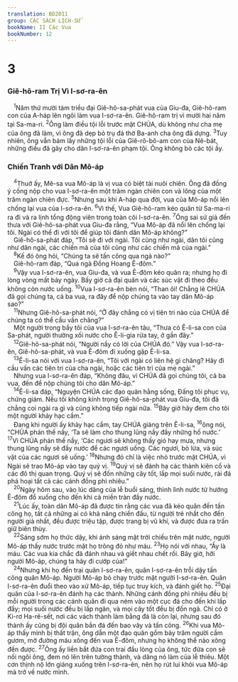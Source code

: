```yaml
---
translation: BD2011
group: CÁC SÁCH LỊCH-SỬ
bookName: II Các Vua 
bookNumber: 12
---
```


<div class="title"><h1>3</h1><h3>Giê-hô-ram Trị Vì I-sơ-ra-ên</h3></div>
<span class="verse 2vua_3_1"> <sup>1</sup>Năm thứ mười tám triều đại Giê-hô-sa-phát vua của Giu-đa, Giê-hô-ram con của A-háp lên ngôi làm vua I-sơ-ra-ên. Giê-hô-ram trị vì mười hai năm tại Sa-ma-ri. </span>
<span class="verse 2vua_3_2"><sup>2</sup>Ông làm điều tội lỗi trước mặt CHÚA, dù không như cha mẹ của ông đã làm, vì ông đã dẹp bỏ trụ đá thờ Ba-anh cha ông đã dựng. </span>
<span class="verse 2vua_3_3"><sup>3</sup>Tuy nhiên, ông vẫn bám lấy những tội lỗi của Giê-rô-bô-am con của Nê-bát, những điều đã gây cho dân I-sơ-ra-ên phạm tội. Ông không bỏ các tội ấy.<br/></span>
<div class="title"><h3>Chiến Tranh với Dân Mô-áp</h3></div>
<span class="verse 2vua_3_4"> <sup>4</sup>Thuở ấy, Mê-sa vua Mô-áp là vị vua có biệt tài nuôi chiên. Ông đã đồng ý cống nộp cho vua I-sơ-ra-ên một trăm ngàn chiên con và lông của một trăm ngàn chiên đực. </span>
<span class="verse 2vua_3_5"><sup>5</sup>Nhưng sau khi A-háp qua đời, vua của Mô-áp nổi lên chống lại vua của I-sơ-ra-ên. </span>
<span class="verse 2vua_3_6"><sup>6</sup>Vì thế, Vua Giê-hô-ram kéo quân từ Sa-ma-ri ra đi và ra lịnh tổng động viên trong toàn cõi I-sơ-ra-ên. </span>
<span class="verse 2vua_3_7"><sup>7</sup>Ông sai sứ giả đến thưa với Giê-hô-sa-phát vua Giu-đa rằng, “Vua Mô-áp đã nổi lên chống lại tôi. Ngài có thể đi với tôi để giúp tôi đánh dân Mô-áp không?”<br/> Giê-hô-sa-phát đáp, “Tôi sẽ đi với ngài. Tôi cũng như ngài, dân tôi cũng như dân ngài, các chiến mã của tôi cũng như các chiến mã của ngài.”<br/></span>
<span class="verse 2vua_3_8"> <sup>8</sup>Kế đó ông hỏi, “Chúng ta sẽ tấn công qua ngả nào?”<br/> Giê-hô-ram đáp, “Qua ngả Ðồng Hoang Ê-đôm.”<br/></span>
<span class="verse 2vua_3_9"> <sup>9</sup>Vậy vua I-sơ-ra-ên, vua Giu-đa, và vua Ê-đôm kéo quân ra; nhưng họ đi lòng vòng mất bảy ngày. Bấy giờ cả đại quân và các súc vật đi theo đều không còn nước uống. </span>
<span class="verse 2vua_3_10"><sup>10</sup>Vua I-sơ-ra-ên bèn nói, “Than ôi! Chẳng lẽ CHÚA đã gọi chúng ta, cả ba vua, ra đây để nộp chúng ta vào tay dân Mô-áp sao?”<br/></span>
<span class="verse 2vua_3_11"> <sup>11</sup>Nhưng Giê-hô-sa-phát nói, “Ở đây chẳng có vị tiên tri nào của CHÚA để chúng ta có thể cầu vấn chăng?”<br/> Một người trong bầy tôi của vua I-sơ-ra-ên tâu, “Thưa có Ê-li-sa con của Sa-phát, người thường xối nước cho Ê-li-gia rửa tay, ở gần đây.”<br/></span>
<span class="verse 2vua_3_12"> <sup>12</sup>Giê-hô-sa-phát nói, “Người nầy có lời của CHÚA đó.” Vậy vua I-sơ-ra-ên, Giê-hô-sa-phát, và vua Ê-đôm đi xuống gặp Ê-li-sa.<br/></span>
<span class="verse 2vua_3_13"> <sup>13</sup>Ê-li-sa nói với vua I-sơ-ra-ên, “Tôi với ngài có liên hệ gì chăng? Hãy đi cầu vấn các tiên tri của cha ngài, hoặc các tiên tri của mẹ ngài.”<br/> Nhưng vua I-sơ-ra-ên đáp, “Không đâu, vì CHÚA đã gọi chúng tôi, cả ba vua, đến để nộp chúng tôi cho dân Mô-áp.”<br/></span>
<span class="verse 2vua_3_14"> <sup>14</sup>Ê-li-sa đáp, “Nguyện CHÚA các đạo quân hằng sống, Ðấng tôi phục vụ, chứng giám. Nếu tôi không kính trọng Giê-hô-sa-phát vua Giu-đa, tôi đã chẳng coi ngài ra gì và cũng không tiếp ngài nữa. </span>
<span class="verse 2vua_3_15"><sup>15</sup>Bây giờ hãy đem cho tôi một người khảy hạc cầm.”<br/> Ðang khi người ấy khảy hạc cầm, tay CHÚA giáng trên Ê-li-sa, </span>
<span class="verse 2vua_3_16"><sup>16</sup>ông nói, “CHÚA phán thế nầy, ‘Ta sẽ làm cho thung lũng nầy đầy những hố nước.’ </span>
<span class="verse 2vua_3_17"><sup>17</sup>Vì CHÚA phán thế nầy, ‘Các ngươi sẽ không thấy gió hay mưa, nhưng thung lũng nầy sẽ đầy nước để các ngươi uống. Các ngươi, bò lừa, và súc vật của các ngươi sẽ uống.’ </span>
<span class="verse 2vua_3_18"><sup>18</sup>Nhưng đó chỉ là việc nhỏ trước mặt CHÚA, vì Ngài sẽ trao Mô-áp vào tay quý vị. </span>
<span class="verse 2vua_3_19"><sup>19</sup>Quý vị sẽ đánh hạ các thành kiên cố và các đô thị quan trọng. Quý vị sẽ đốn những cây tốt, lấp mọi suối nước, rải đá phá hoại tất cả các cánh đồng phì nhiêu.”<br/></span>
<span class="verse 2vua_3_20"> <sup>20</sup>Ngày hôm sau, vào lúc dâng của lễ buổi sáng, thình lình nước từ hướng Ê-đôm đổ xuống cho đến khi cả miền tràn đầy nước.<br/></span>
<span class="verse 2vua_3_21"> <sup>21</sup>Lúc ấy, toàn dân Mô-áp đã được tin rằng các vua đã kéo quân đến tấn công họ, tất cả những ai có khả năng chiến đấu, từ người trẻ nhất cho đến người già nhất, đều được triệu tập, được trang bị vũ khí, và được đưa ra trấn giữ biên thùy.<br/></span>
<span class="verse 2vua_3_22"> <sup>22</sup>Sáng sớm họ thức dậy, khi ánh sáng mặt trời chiếu trên mặt nước, người Mô-áp thấy nước trước mặt họ trông đỏ như máu. </span>
<span class="verse 2vua_3_23"><sup>23</sup>Họ nói với nhau, “Ấy là máu. Các vua kia chắc đã đánh nhau và giết nhau chết rồi. Bây giờ, hỡi người Mô-áp, chúng ta hãy đi cướp của!”<br/></span>
<span class="verse 2vua_3_24"> <sup>24</sup>Nhưng khi họ đến trại quân I-sơ-ra-ên, quân I-sơ-ra-ên trỗi dậy tấn công quân Mô-áp. Người Mô-áp bỏ chạy trước mặt người I-sơ-ra-ên. Quân I-sơ-ra-ên đuổi theo vào xứ Mô-áp, tiếp tục truy kích, và đánh giết họ. </span>
<span class="verse 2vua_3_25"><sup>25</sup>Ðại quân của I-sơ-ra-ên đánh hạ các thành. Những cánh đồng phì nhiêu đều bị mỗi người trong các cánh quân đi qua ném vào một cục đá cho đến khi lấp đầy; mọi suối nước đều bị lấp ngăn, và mọi cây tốt đều bị đốn ngã. Chỉ có ở Ki-rơ Ha-rê-sết, nơi các vách thành làm bằng đá là còn lại, nhưng sau đó thành ấy cũng bị đội quân bắn đá đến bao vây và tấn công. </span>
<span class="verse 2vua_3_26"><sup>26</sup>Khi vua Mô-áp thấy mình bị thất trận, ông dẫn một đạo quân gồm bảy trăm người cầm gươm, mở đường máu xông đến vua Ê-đôm, nhưng họ không thể nào xông đến được. </span>
<span class="verse 2vua_3_27"><sup>27</sup>Ông ấy liền bắt đứa con trai đầu lòng của ông, tức đứa con sẽ nối ngôi ông, đem nó lên trên tường thành, và dâng nó làm của lễ thiêu. Một cơn thịnh nộ lớn giáng xuống trên I-sơ-ra-ên, nên họ rút lui khỏi vua Mô-áp mà trở về nước mình.<br/></span>
